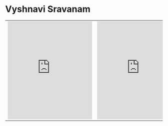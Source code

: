 # Vyshnavi Sravanam
<div id="wrapper"> 
  <div id="home1">
<table width="810">
  <tr>
    <td allign="right" valign="top">
<iframe width="270" height="315" src="https://www.youtube.com/embed/03iK51_PG0w" frameborder="0" allow="autoplay; encrypted-media" allowfullscreen></iframe>
      </td>
    </div>
  <div id="home2">
    <td align="right" valign="top">
<iframe width="270" height="315" src="https://www.youtube.com/embed/YWvV7vRYJuc" title="YouTube video player" frameborder="0" allow="accelerometer; autoplay; clipboard-write; encrypted-media; gyroscope; picture-in-picture" allowfullscreen></iframe>
      </td>
    </div>
<div id="home3">
    <td align="right" valign="top">
<iframe width="270" height="315" src="https://www.youtube.com/embed/jq5_H3vLePQ" title="YouTube video player" frameborder="0" allow="accelerometer; autoplay; clipboard-write; encrypted-media; gyroscope; picture-in-picture" allowfullscreen></iframe>
      </td>
    </tr>
  </table>
  </div>
  </div>
